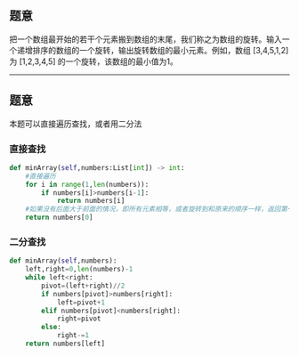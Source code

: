 ## 题意

把一个数组最开始的若干个元素搬到数组的末尾，我们称之为数组的旋转。输入一个递增排序的数组的一个旋转，输出旋转数组的最小元素。例如，数组 [3,4,5,1,2] 为 [1,2,3,4,5] 的一个旋转，该数组的最小值为1。  

---
## 题意

本题可以直接遍历查找，或者用二分法

### 直接查找

```python
def minArray(self,numbers:List[int]) -> int:
	#直接遍历
	for i in range(1,len(numbers)):
		if numbers[i]>numbers[i-1]:
			return numbers[i]
	#如果没有后面大于前面的情况，即所有元素相等，或者旋转到和原来的顺序一样，返回第一个
	return numbers[0]
```

### 二分查找

```python
def minArray(self,numbers):
	left,right=0,len(numbers)-1
	while left<right:
		pivot=(left+right)//2
		if numbers[pivot]>numbers[right]:
			left=pivot+1
		elif numbers[pivot]<numbers[right]:
			right=pivot
		else:
			right-=1
	return numbers[left]
```